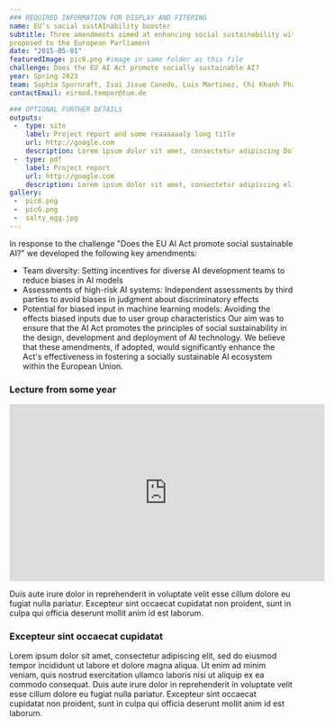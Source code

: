 ```yaml
---
### REQUIRED INFORMATION FOR DISPLAY AND FITERING
name: EU’s social sustAInability booster
subtitle: Three amendments aimed at enhancing social sustainability within the AI Act that will be
proposed to the European Parliament
date: "2015-05-01"
featuredImage: pic6.png #image in same folder as this file
challenge: Does the EU AI Act promote socially sustainable AI?
year: Spring 2023
team: Sophia Spornraft, Isai Jisue Canedo, Luis Martinez, Chi Khanh Phan
contactEmail: eirmod.tempor@tum.de

### OPTIONAL FURTHER DETAILS
outputs:
 -  type: site
    label: Project report and some reaaaaaaly long title
    url: http://google.com
    description: Lorem ipsum dolor sit amet, consectetur adipiscing Dolor sit Amet, Consetetur sadipscing, Elitr Sed, Diam Nonumy, Eirmod Tempor elit
 -  type: pdf
    label: Project report
    url: http://google.com
    description: Lorem ipsum dolor sit amet, consectetur adipiscing elit
gallery:
 -  pic6.png
 -  pic6.png
 -  salty_egg.jpg
---
```


In response to the challenge "Does the EU AI Act promote social sustainable AI?" we developed
the following key amendments:
- Team diversity: Setting incentives for diverse AI development teams to reduce biases in AI models
- Assessments of high-risk AI systems: Independent assessments by third parties to avoid biases in judgment about discriminatory effects
- Potential for biased input in machine learning models: Avoiding the effects biased inputs due to user group characteristics
Our aim was to ensure that the AI Act promotes the principles of social sustainability in the
design, development and deployment of AI technology. We believe that these amendments, if
adopted, would significantly enhance the Act's effectiveness in fostering a socially sustainable
AI ecosystem within the European Union.

### Lecture from some year 

<iframe width="560" height="315" src="https://www.youtube-nocookie.com/embed/kjThZ6tSHdc" title="YouTube video player" frameborder="0" allow="accelerometer; autoplay; clipboard-write; encrypted-media; gyroscope; picture-in-picture; web-share" allowfullscreen></iframe>

Duis aute irure dolor in reprehenderit in voluptate velit esse cillum dolore eu fugiat nulla pariatur. Excepteur sint occaecat cupidatat non proident, sunt in culpa qui officia deserunt mollit anim id est laborum.

### Excepteur sint occaecat cupidatat 

Lorem ipsum dolor sit amet, consectetur adipiscing elit, sed do eiusmod tempor incididunt ut labore et dolore magna aliqua. Ut enim ad minim veniam, quis nostrud exercitation ullamco laboris nisi ut aliquip ex ea commodo consequat. Duis aute irure dolor in reprehenderit in voluptate velit esse cillum dolore eu fugiat nulla pariatur. Excepteur sint occaecat cupidatat non proident, sunt in culpa qui officia deserunt mollit anim id est laborum.

